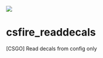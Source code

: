 [![](https://img.shields.io/badge/Discord-150%20online-7289DA?style=for-the-badge&logo=discord)](https://csfire.gg/discord)

# csfire_readdecals
[CSGO] Read decals from config only

